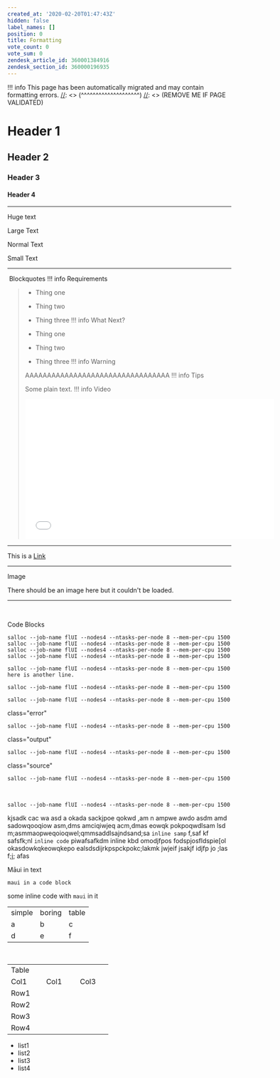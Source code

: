 ```yaml
---
created_at: '2020-02-20T01:47:43Z'
hidden: false
label_names: []
position: 0
title: Formatting
vote_count: 0
vote_sum: 0
zendesk_article_id: 360001384916
zendesk_section_id: 360000196935
---
```




[//]: <> (REMOVE ME IF PAGE VALIDATED)
[//]: <> (vvvvvvvvvvvvvvvvvvvv)
!!! info
    This page has been automatically migrated and may contain formatting errors.
[//]: <> (^^^^^^^^^^^^^^^^^^^^)
[//]: <> (REMOVE ME IF PAGE VALIDATED)

# Header 1

## Header 2

### Header 3

#### Header 4

------------------------------------------------------------------------

Huge text

Large Text

Normal Text

Small Text

------------------------------------------------------------------------

 Blockquotes
!!! info Requirements
>
> -   Thing one
> -   Thing two
> -   Thing three
!!! info What Next?
>
> -   Thing one
> -   Thing two
> -   Thing three
!!! info Warning
>
> AAAAAAAAAAAAAAAAAAAAAAAAAAAAAAAAA
!!! info Tips
>
> Some plain text.
!!! info Video
>
> <iframe src="//www.youtube-nocookie.com/embed/yDYXOntAlIk" width="560" height="315" frameborder="0" allowfullscreen>
> </iframe>

------------------------------------------------------------------------

This is a [Link](https://www.w3schools.com/html/html_links.asp) 

------------------------------------------------------------------------

Image

There should be an image here but it couldn't be loaded.

------------------------------------------------------------------------

 

Code Blocks

    salloc --job-name flUI --nodes4 --ntasks-per-node 8 --mem-per-cpu 1500
    salloc --job-name flUI --nodes4 --ntasks-per-node 8 --mem-per-cpu 1500
    salloc --job-name flUI --nodes4 --ntasks-per-node 8 --mem-per-cpu 1500
    salloc --job-name flUI --nodes4 --ntasks-per-node 8 --mem-per-cpu 1500

    salloc --job-name flUI --nodes4 --ntasks-per-node 8 --mem-per-cpu 1500
    here is another line.

    salloc --job-name flUI --nodes4 --ntasks-per-node 8 --mem-per-cpu 1500

    salloc --job-name flUI --nodes4 --ntasks-per-node 8 --mem-per-cpu 1500

class="error"

``` error
salloc --job-name flUI --nodes4 --ntasks-per-node 8 --mem-per-cpu 1500
```

class="output"

``` output
salloc --job-name flUI --nodes4 --ntasks-per-node 8 --mem-per-cpu 1500
```

class="source"

``` source
salloc --job-name flUI --nodes4 --ntasks-per-node 8 --mem-per-cpu 1500
```

 

    salloc --job-name flUI --nodes4 --ntasks-per-node 8 --mem-per-cpu 1500

kjsadk cac wa asd a okada sackjpoe qokwd ,am n ampwe awdo asdm amd
sadowqooqiow asm,dms amciqiwjeq acm,dmas eowqk pokpoqwdlsam lsd
m;asmmaopweqoioqwel;qmmsaddlsajndsand;sa `inline samp` f,saf kf
safsfk;nl `inline code` piwafsafkdm inline kbd omodjfpos
fodspjosfldspie\[ol okasdowkqkeowqkepo ealsdsdijrkpspckpokc;lakmk jwjeif
jsakjf idjfp jo ;las f;j; afas

Māui in text

    maui in a code block

some inline code with `maui` in it

|        |        |       |
|--------|--------|-------|
| simple | boring | table |
| a      | b      | c     |
| d      | e      | f     |

 

|       |     |       |     |      |     |
|-------|-----|-------|-----|------|-----|
| Table |     |       |     |      |     |
| Col1  |     | Col1  |     | Col3 |     |
| Row1  |     |       |     |      |     |
| Row2  |     |       |     |      |     |
| Row3  |     |       |     |      |     |
| Row4  |     |       |     |      |     |

-   list1
-   list2
-   list3
-   list4
